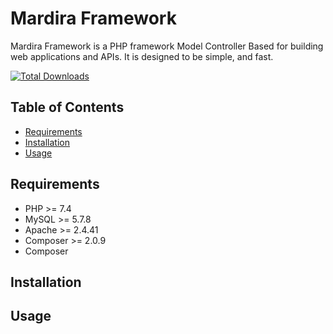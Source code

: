 <!-- write title Mardira Framework -->
# Mardira Framework

<!-- Description here -->

Mardira Framework is a PHP framework Model Controller Based for building web applications and APIs. It is designed to be simple, and fast.

[![Total Downloads](https://poser.pugx.org/mardira/mardira-framework/downloads)](https://packagist.org/packages/mardira/mardira-framework)


## Table of Contents

- [Requirements](#requirements)
- [Installation](#installation)
- [Usage](#usage)

## Requirements

- PHP >= 7.4
- MySQL >= 5.7.8
- Apache >= 2.4.41
- Composer >= 2.0.9
- Composer

## Installation

<!-- Installation here -->

## Usage

<!-- Usage here -->

